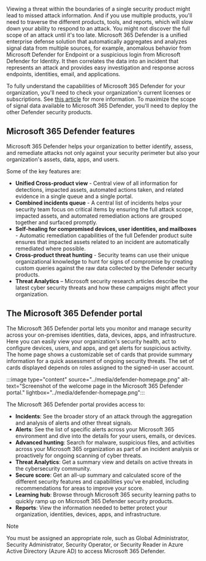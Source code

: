 Viewing a threat within the boundaries of a single security product might lead to missed attack information. And if you use multiple products, you'll need to traverse the different products, tools, and reports, which will slow down your ability to respond to an attack. You might not discover the full scope of an attack until it's too late. Microsoft 365 Defender is a unified enterprise defense solution that automatically aggregates and analyzes signal data from multiple sources, for example, anomalous behavior from Microsoft Defender for Endpoint or a suspicious login from Microsoft Defender for Identity. It then correlates the data into an incident that represents an attack and provides easy investigation and response across endpoints, identities, email, and applications.

To fully understand the capabilities of Microsoft 365 Defender for your organization, you'll need to check your organization's current licenses or subscriptions. See [this article](/microsoft-365/security/defender/prerequisites) for more information. To maximize the scope of signal data available to Microsoft 365 Defender, you'll need to deploy the other Defender security products.

## Microsoft 365 Defender features

Microsoft 365 Defender helps your organization to better identify, assess, and remediate attacks not only against your security perimeter but also your organization's assets, data, apps, and users.

Some of the key features are:

- **Unified Cross-product view** - Central view of all information for detections, impacted assets, automated actions taken, and related evidence in a single queue and a single portal.
- **Combined incidents queue** - A central list of incidents helps your security team focus on critical items by ensuring the full attack scope, impacted assets, and automated remediation actions are grouped together and surfaced promptly.
- **Self-healing for compromised devices, user identities, and mailboxes** - Automatic remediation capabilities of the full Defender product suite ensures that impacted assets related to an incident are automatically remediated where possible.
- **Cross-product threat hunting** - Security teams can use their unique organizational knowledge to hunt for signs of compromise by creating custom queries against the raw data collected by the Defender security products.
- **Threat Analytics** – Microsoft security research articles describe the latest cyber security threats and how these campaigns might affect your organization.

## The Microsoft 365 Defender portal

The Microsoft 365 Defender portal lets you monitor and manage security across your on-premises identities, data, devices, apps, and infrastructure. Here you can easily view your organization's security health, act to configure devices, users, and apps, and get alerts for suspicious activity. The home page shows a customizable set of cards that provide summary information for a quick assessment of ongoing security threats. The set of cards displayed depends on roles assigned to the signed-in user account.

:::image type="content" source="../media/defender-homepage.png" alt-text="Screenshot of the welcome page in the Microsoft 365 Defender portal." lightbox="../media/defender-homepage.png":::

The Microsoft 365 Defender portal provides access to:

- **Incidents**: See the broader story of an attack through the aggregation and analysis of alerts and other threat signals.
- **Alerts**: See the list of specific alerts across your Microsoft 365 environment and dive into the details for your users, emails, or devices.
- **Advanced hunting**: Search for malware, suspicious files, and activities across your Microsoft 365 organization as part of an incident analysis or proactively for ongoing scanning of cyber threats.
- **Threat Analytics**: Get a summary view and details on active threats in the cybersecurity community.
- **Secure score**: Get an all-up summary and calculated score of the different security features and capabilities you've enabled, including recommendations for areas to improve your score.
- **Learning hub**: Browse through Microsoft 365 security learning paths to quickly ramp up on Microsoft 365 Defender security products.
- **Reports**: View the information needed to better protect your organization, identities, devices, apps, and infrastructure.

> [!NOTE]
> You must be assigned an appropriate role, such as Global Administrator, Security Administrator, Security Operator, or Security Reader in Azure Active Directory (Azure AD) to access Microsoft 365 Defender.
